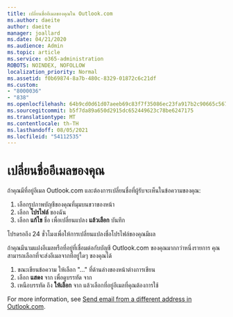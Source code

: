 ```yaml
---
title: เปลี่ยนชื่ออีเมลของคุณใน Outlook.com
ms.author: daeite
author: daeite
manager: joallard
ms.date: 04/21/2020
ms.audience: Admin
ms.topic: article
ms.service: o365-administration
ROBOTS: NOINDEX, NOFOLLOW
localization_priority: Normal
ms.assetid: f0b69874-8a7b-480c-8329-01872c6c21df
ms.custom:
- "8000036"
- "838"
ms.openlocfilehash: 64b9cd0d61d07aeeb69c83f7f35086ec23fa917b2c90665c567245fe4915abe1
ms.sourcegitcommit: b5f7da89a650d2915dc652449623c78be6247175
ms.translationtype: MT
ms.contentlocale: th-TH
ms.lasthandoff: 08/05/2021
ms.locfileid: "54112535"
---
```

# <a name="change-your-email-name"></a>เปลี่ยนชื่ออีเมลของคุณ

ถ้าคุณมีที่อยู่อีเมล Outlook.com และต้องการเปลี่ยนชื่อที่ผู้รับจะเห็นในข้อความของคุณ:
  
1. เลือกรูปภาพบัญชีของคุณที่มุมบนขวาของหน้า
2. เลือก **โปรไฟล์** ของฉัน
3. เลือก **แก้ไข** ชื่อ เพื่อเปลี่ยนแปลง **แล้วเลือก** บันทึก

โปรดรอถึง 24 ชั่วโมงเพื่อให้การเปลี่ยนแปลงชื่อโปรไฟล์ของคุณมีผล
  
ถ้าคุณมีนามแฝงอีเมลหรือที่อยู่ที่เชื่อมต่อกับบัญชี Outlook.com ของคุณมากกว่าหนึ่งรายการ คุณสามารถเลือกที่จะส่งอีเมลจากที่อยู่ใดๆ ของคุณได้
  
1. ขณะเขียนข้อความ ให้เลือก "..." ที่ด้านล่างของหน้าต่างการเขียน
1. เลือก **แสดง** จาก เพื่อดูบรรทัด จาก
1. เหนือบรรทัด ถึง **ให้เลือก** จาก แล้วเลือกที่อยู่อีเมลที่คุณต้องการใช้

For more information, see [Send email from a different address in Outlook.com](https://support.office.com/article/ccba89cb-141c-4a36-8c56-6d16a8556d2e?wt.mc_id=Office_Outlook_com_Alchemy).